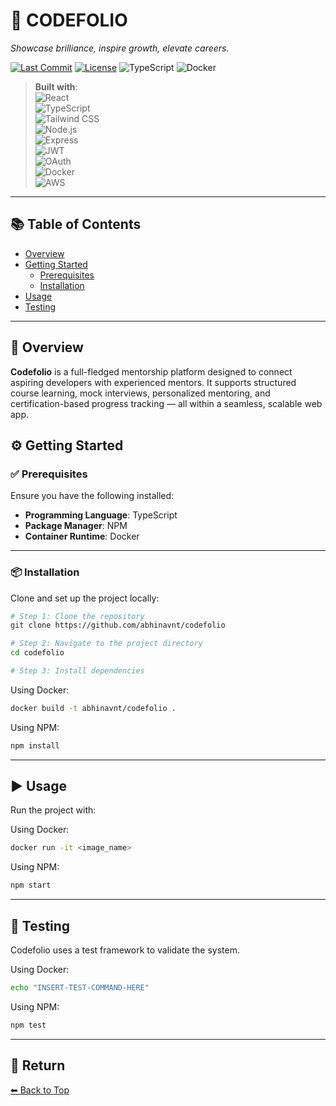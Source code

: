 # 🚀 CODEFOLIO

_Showcase brilliance, inspire growth, elevate careers._

[![Last Commit](https://img.shields.io/github/last-commit/abhinavnt/codefolio)](https://github.com/abhinavnt/codefolio)
[![License](https://img.shields.io/github/license/abhinavnt/codefolio)](LICENSE)
![TypeScript](https://img.shields.io/badge/language-TypeScript-blue)
![Docker](https://img.shields.io/badge/container-Docker-blue)

> **Built with**:  
> ![React](https://img.shields.io/badge/Frontend-React-blue)  
> ![TypeScript](https://img.shields.io/badge/Language-TypeScript-blue)  
> ![Tailwind CSS](https://img.shields.io/badge/UI-TailwindCSS-06B6D4)  
> ![Node.js](https://img.shields.io/badge/Backend-Node.js-green)  
> ![Express](https://img.shields.io/badge/API-Express-black)  
> ![JWT](https://img.shields.io/badge/Auth-JWT-yellow)  
> ![OAuth](https://img.shields.io/badge/Auth-OAuth-ffcc00)  
> ![Docker](https://img.shields.io/badge/Container-Docker-blue)  
> ![AWS](https://img.shields.io/badge/CI/CD-AWS-orange)

---

## 📚 Table of Contents

- [Overview](#overview)
- [Getting Started](#getting-started)
  - [Prerequisites](#prerequisites)
  - [Installation](#installation)
- [Usage](#usage)
- [Testing](#testing)

---

## 📖 Overview

**Codefolio** is a full-fledged mentorship platform designed to connect aspiring developers with experienced mentors. It supports structured course learning, mock interviews, personalized mentoring, and certification-based progress tracking — all within a seamless, scalable web app.



## ⚙️ Getting Started

### ✅ Prerequisites

Ensure you have the following installed:

- **Programming Language**: TypeScript
- **Package Manager**: NPM
- **Container Runtime**: Docker

---

### 📦 Installation

Clone and set up the project locally:

```bash
# Step 1: Clone the repository
git clone https://github.com/abhinavnt/codefolio

# Step 2: Navigate to the project directory
cd codefolio

# Step 3: Install dependencies
```

Using Docker:

```bash
docker build -t abhinavnt/codefolio .
```

Using NPM:

```bash
npm install
```

---

## ▶️ Usage

Run the project with:

Using Docker:

```bash
docker run -it <image_name>
```

Using NPM:

```bash
npm start
```

---

## 🧪 Testing

Codefolio uses a test framework to validate the system.

Using Docker:

```bash
echo "INSERT-TEST-COMMAND-HERE"
```

Using NPM:

```bash
npm test
```

---

## 🔗 Return

[⬅ Back to Top](#codefolio)
